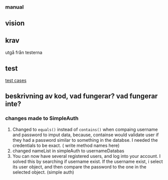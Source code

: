 ### manual
## vision
## krav
utgå från testerna
## test 
[test cases](test.md)

## beskrivning av kod, vad fungerar? vad fungerar inte?

### changes made to SimpleAuth
  1. Changed to `equals()` instead of `contains()` when compaing username and password to imput data, because, containse would validate user if they had a password similar to something in the databse. I needed the credentials to be exact. ( write method names here)
  2. changed nameList in simpleAuth to usernameDatabas
  3. You can now have several registered users, and log into your account. I solved this by searching if username exist. If the username exist, i select its user object, and then compare the password to the one in the selected object. (simple auth)